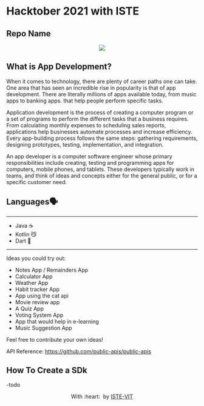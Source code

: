 <h1>
  Hacktober 2021 with ISTE
</h1>

<h2>
  Repo Name
</h2>

<p align="center">
<img src="https://png.pngtree.com/element_our/png/20181015/mobile-applications-and-mobile-development-concept.-flat-vector-illustration.-png_133093.jpg">
</p>


## What is App Development?
When it comes to technology, there are plenty of career paths one can take. One area that has seen an incredible rise in popularity is that of app development. There are literally millions of apps available today, from music apps to banking apps. that help people perform specific tasks.

Application development is the process of creating a computer program or a set of programs to perform the different tasks that a business requires. From calculating monthly expenses to scheduling sales reports, applications help businesses automate processes and increase efficiency. Every app-building process follows the same steps: gathering requirements, designing prototypes, testing, implementation, and integration.

An app developer is a computer software engineer whose primary responsibilities include creating, testing and programming apps for computers, mobile phones, and tablets. These developers typically work in teams, and think of ideas and concepts either for the general public, or for a specific customer need.

## Languages🗣

---

* Java ☕️
* Kotlin 😼
* Dart  🎯

---

Ideas you could try out:

* Notes App / Remainders App
* Calculator App
* Weather App 
* Habit tracker App
* App using the  cat api
* Movie review app
* A Quiz App 
* Voting System App
* App that would help in e-learning
* Music Suggestion App

Feel free to contribute your own ideas! 

API Reference: https://github.com/public-apis/public-apis 


## How To Create a SDk

-todo


<p align="center">
	With :heart: &nbsp;by <a href="https://istevit.in/" target="_blank">ISTE-VIT</a>
</p>
